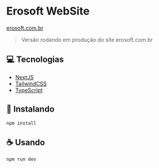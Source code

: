 
# Erosoft WebSite

[erosoft.com.br](http://www.erosoft.com.br/)

> Versão rodando em produção do site erosoft.com.br

## 💻 Tecnologias

- [NextJS](https://nextjs.org/)
- [TailwindCSS](https://tailwindcss.com/)
- [TypeScript](https://www.typescriptlang.org/)

## 🚀 Instalando 
```
npm install
```
## ☕ Usando 
```
npm run dev
```
